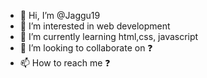 - 👋 Hi, I’m @Jaggu19
- 👀 I’m interested in web development
- 🌱 I’m currently learning html,css, javascript
- 💞️ I’m looking to collaborate on ❓
- 📫 How to reach me ❓

<!---
Jaggu19/Jaggu19 is a ✨ special ✨ repository because its `README.md` (this file) appears on your GitHub profile.
You can click the Preview link to take a look at your changes.
--->
